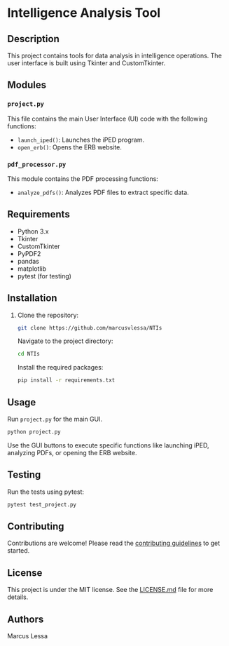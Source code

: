 # Intelligence Analysis Tool

## Description

This project contains tools for data analysis in intelligence operations. The user interface is built using Tkinter and CustomTkinter.

## Modules

### `project.py`

This file contains the main User Interface (UI) code with the following functions:

- `launch_iped()`: Launches the iPED program.
- `open_erb()`: Opens the ERB website.

### `pdf_processor.py`

This module contains the PDF processing functions:

- `analyze_pdfs()`: Analyzes PDF files to extract specific data.

## Requirements

- Python 3.x
- Tkinter
- CustomTkinter
- PyPDF2
- pandas
- matplotlib
- pytest (for testing)

## Installation

1. Clone the repository:
   ```bash
   git clone https://github.com/marcusvlessa/NTIs
   ```

   Navigate to the project directory:
   ```bash
   cd NTIs
   ```

   Install the required packages:
   ```bash
   pip install -r requirements.txt
   ```

## Usage

Run `project.py` for the main GUI.

```bash
python project.py
```

Use the GUI buttons to execute specific functions like launching iPED, analyzing PDFs, or opening the ERB website.

## Testing

Run the tests using pytest:

```bash
pytest test_project.py
```

## Contributing

Contributions are welcome! Please read the [contributing guidelines](CONTRIBUTING.md) to get started.

## License

This project is under the MIT license. See the [LICENSE.md](LICENSE.md) file for more details.

## Authors

Marcus Lessa

